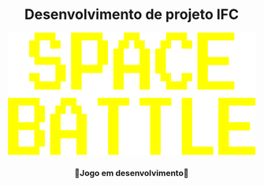 <h1 align="center">Desenvolvimento de projeto IFC</h1>

<p align="center">
  <img src="/assets/images/default/logo.png" alt="Logo Space Battle" height="250"/>
</p>

<h3 align="center">🚧Jogo em desenvolvimento🚧</h3>
